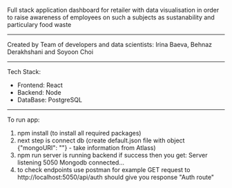 Full stack application dashboard for retailer with data visualisation in order to raise awareness of employees on such a subjects as sustanability and particulary food waste

---

Created by Team of developers and data scientists: Irina Baeva, Behnaz Derakhshani and Soyoon Choi

---

Tech Stack:

- Frontend: React
- Backend: Node
- DataBase: PostgreSQL

---

To run app:

1. npm install (to install all required packages)
2. next step is connect db (create default.json file with object {"mongoURI": ""} - take information from Atlass)
3. npm run server is running backend if success then you get:
   Server listening 5050
   Mongodb connected...
4. to check endpoints use postman
   for example GET request to http://localhost:5050/api/auth should give you response "Auth route"
